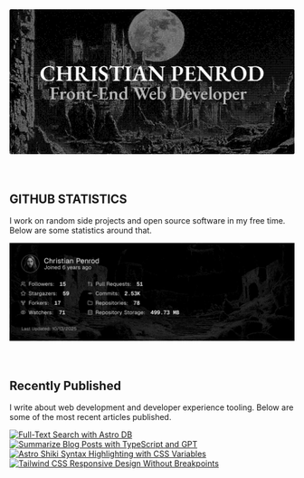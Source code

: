 
<picture>
  <source media="(prefers-color-scheme: dark)" srcset="assets/banner.dark.png?v=5fb795f7-6809-4e5d-ba2d-8fa3ced5cac4" width="843px" />
  <source media="(prefers-color-scheme: light)" srcset="assets/banner.light.png?v=5fb795f7-6809-4e5d-ba2d-8fa3ced5cac4" width="843px" />
  <img src="assets/banner.dark.png?v=5fb795f7-6809-4e5d-ba2d-8fa3ced5cac4" alt="Banner" width="843px" />
</picture>
<br />
<br />
<br />
<h2>GITHUB STATISTICS</h2>
<p>I work on random side projects and open source software in my free time. Below are some statistics around that.</p>
<picture>
  <source media="(prefers-color-scheme: dark)" srcset="assets/statistics.dark.png?v=5fb795f7-6809-4e5d-ba2d-8fa3ced5cac4" width="843px" />
  <source media="(prefers-color-scheme: light)" srcset="assets/statistics.light.png?v=5fb795f7-6809-4e5d-ba2d-8fa3ced5cac4" width="843px" />
  <img src="assets/statistics.dark.png?v=5fb795f7-6809-4e5d-ba2d-8fa3ced5cac4" alt="Github Statistics" width="843px" />
</picture>
<br />
<br />
<br />
<h2>Recently Published</h2>
<p>I write about web development and developer experience tooling. Below are some of the most recent articles published.</p>
<a href="https://christianpenrod.com/blog/full-text-search-with-astro-db"><img src="https://christianpenrod.com/blog/full-text-search-with-astro-db.png?v=5fb795f7-6809-4e5d-ba2d-8fa3ced5cac4" alt="Full-Text Search with Astro DB" width="421px" /></a>
<a href="https://christianpenrod.com/blog/summarize-blog-posts-with-typescript-and-gpt"><img src="https://christianpenrod.com/blog/summarize-blog-posts-with-typescript-and-gpt.png?v=5fb795f7-6809-4e5d-ba2d-8fa3ced5cac4" alt="Summarize Blog Posts with TypeScript and GPT" width="421px" /></a>
<a href="https://christianpenrod.com/blog/astro-shiki-syntax-highlighting-with-css-variables"><img src="https://christianpenrod.com/blog/astro-shiki-syntax-highlighting-with-css-variables.png?v=5fb795f7-6809-4e5d-ba2d-8fa3ced5cac4" alt="Astro Shiki Syntax Highlighting with CSS Variables" width="421px" /></a>
<a href="https://christianpenrod.com/blog/tailwindcss-responsive-design-without-breakpoints"><img src="https://christianpenrod.com/blog/tailwindcss-responsive-design-without-breakpoints.png?v=5fb795f7-6809-4e5d-ba2d-8fa3ced5cac4" alt="Tailwind CSS Responsive Design Without Breakpoints" width="421px" /></a>
